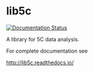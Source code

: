lib5c
=====

[![Documentation Status](https://readthedocs.org/projects/lib5c/badge/?version=stable)](https://lib5c.readthedocs.io/en/stable/?badge=stable)

A library for 5C data analysis.

For complete documentation see

http://lib5c.readthedocs.io/
